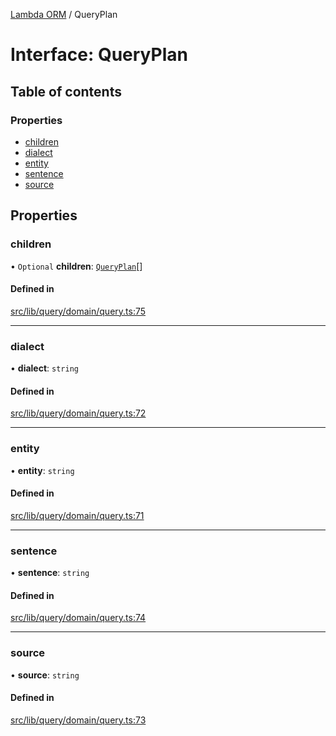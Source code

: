 [Lambda ORM](../README.md) / QueryPlan

# Interface: QueryPlan

## Table of contents

### Properties

- [children](QueryPlan.md#children)
- [dialect](QueryPlan.md#dialect)
- [entity](QueryPlan.md#entity)
- [sentence](QueryPlan.md#sentence)
- [source](QueryPlan.md#source)

## Properties

### children

• `Optional` **children**: [`QueryPlan`](QueryPlan.md)[]

#### Defined in

[src/lib/query/domain/query.ts:75](https://github.com/FlavioLionelRita/lambdaorm/blob/3a7cdffc/src/lib/query/domain/query.ts#L75)

___

### dialect

• **dialect**: `string`

#### Defined in

[src/lib/query/domain/query.ts:72](https://github.com/FlavioLionelRita/lambdaorm/blob/3a7cdffc/src/lib/query/domain/query.ts#L72)

___

### entity

• **entity**: `string`

#### Defined in

[src/lib/query/domain/query.ts:71](https://github.com/FlavioLionelRita/lambdaorm/blob/3a7cdffc/src/lib/query/domain/query.ts#L71)

___

### sentence

• **sentence**: `string`

#### Defined in

[src/lib/query/domain/query.ts:74](https://github.com/FlavioLionelRita/lambdaorm/blob/3a7cdffc/src/lib/query/domain/query.ts#L74)

___

### source

• **source**: `string`

#### Defined in

[src/lib/query/domain/query.ts:73](https://github.com/FlavioLionelRita/lambdaorm/blob/3a7cdffc/src/lib/query/domain/query.ts#L73)
